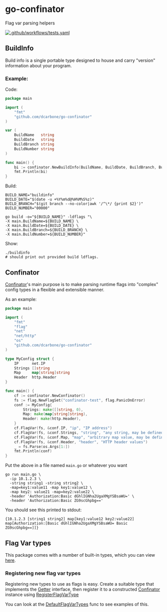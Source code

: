 # go-confinator

Flag var parsing helpers

[![.github/workflows/tests.yaml](https://github.com/dcarbone/go-confinator/actions/workflows/tests.yaml/badge.svg)](https://github.com/dcarbone/go-confinator/actions/workflows/tests.yaml)

## BuildInfo

Build info is a single portable type designed to house and carry "version" information about your program.

### Example:

Code:

```go
package main

import (
	"fmt"
	"github.com/dcarbone/go-confinator"
)

var (
	BuildName   string
	BuildDate   string
	BuildBranch string
	BuildNumber string
)

func main() {
	bi := confinator.NewBuildInfo(BuildName, BuildDate, BuildBranch, BuildNumber)
	fmt.Println(bi)
}
```

Build:

```shell
BUILD_NAME="buildinfo"
BUILD_DATE="$(date -u +%Y%m%d@%H%M%S%z)"
BUILD_BRANCH="$(git branch --no-color|awk '/^\*/ {print $2}')"
BUILD_NUMBER="00000"

go build -o="${BUILD_NAME}" -ldflags "\
-X main.BuildName=${BUILD_NAME} \
-X main.BuildDate=${BUILD_DATE} \
-X main.BuildBranch=${BUILD_BRANCH} \
-X main.BuildNumber=${BUILD_NUMBER}"
```

Show:

```shell
./buildinfo
# should print out provided build ldflags.
```

## Confinator

[Confinator](./confinator.go#L10)'s main purpose is to make parsing runtime flags into "complex" config types in a
flexible and extensible manner.

As an example:

```go
package main

import (
	"fmt"
	"flag"
	"net"
	"net/http"
	"os"
	"github.com/dcarbone/go-confinator"
)

type MyConfig struct {
	IP      net.IP
	Strings []string
	Map     map[string]string
	Header  http.Header
}

func main() {
	cf := confinator.NewConfinator()
	fs := flag.NewFlagSet("confinator-test", flag.PanicOnError)
	conf := MyConfig{
		Strings: make([]string, 0),
		Map: make(map[string]string),
		Header: make(http.Header),
	}
	cf.FlagVar(fs, &conf.IP, "ip", "IP address")
	cf.FlagVar(fs, &conf.Strings, "string", "any string, may be defined multiple times")
	cf.FlagVar(fs, &conf.Map, "map", "arbitrary map value, may be defined multiple times")
	cf.FlagVar(fs, &conf.Header, "header", "HTTP header values")
	_ = fs.Parse(os.Args[1:])
	fmt.Println(conf)
}
```

Put the above in a file named `main.go` or whatever you want

```shell
go run main.go \
  -ip 10.1.2.3 \
  -string string1 -string string2 \
  -map=key1:value11 -map key1:value12 \
  -map key2: value21 -map=key2:value22 \
  -header 'Authorization:Basic dGhlIGNha2UgaXMgYSBsaWU=' \
  -header 'Authorization:Basic ZG9scGhpbg=='
```

You should see this printed to stdout:

```
{10.1.2.3 [string1 string2] map[key1:value12 key2:value22] map[Authorization:[Basic dGhlIGNha2UgaXMgYSBsaWU= Basic ZG9scGhpbg==]]}
```

## Flag Var types

This package comes with a number of built-in types, which you can view [here](./flag_types.go#L22).

### Registering new flag var types

Registering new types to use as flags is easy.  Create a suitable type that implements the 
[Getter](https://golang.org/pkg/flag/#Getter) interface, then register it to a constructed 
[Confinator](./confinator.go#L10) instance using [RegisterFlagVarType](./confinator.go#L21)

You can look at the [DefaultFlagVarTypes](./flag_types.go#L22) func to see examples of this.
